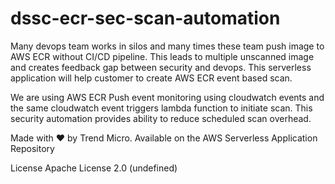 # dssc-ecr-sec-scan-automation
  Many devops team works in silos and many times these team push image to AWS ECR without CI/CD pipeline. This leads to multiple unscanned image and creates feedback gap between security and devops. This serverless application will help customer to create AWS ECR event based scan.

We are using AWS ECR Push event monitoring using cloudwatch events and the same cloudwatch event triggers lambda function to initiate scan. This security automation provides ability to reduce scheduled scan overhead.

Made with ❤️ by Trend Micro. Available on the AWS Serverless Application Repository

License
Apache License 2.0 (undefined)
